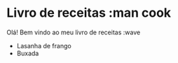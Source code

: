 # Livro de receitas :man cook

Olá! Bem vindo ao meu livro de receitas :wave

- Lasanha de frango
- Buxada
